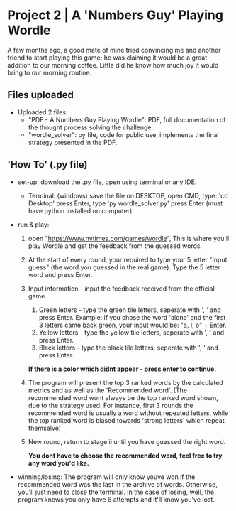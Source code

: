 # Project 2 | A 'Numbers Guy' Playing Wordle

A few months ago, a good mate of mine tried convincing me and another friend to start playing this game; he was claiming it would be a great addition to our morning coffee. Little did he know how much joy it would bring to our morning routine. 

## Files uploaded

- Uploaded 2 files:
	- "PDF - A Numbers Guy Playing Wordle": PDF, full documentation of the thought process solving the challenge.
	- "wordle_solver": py file, code for public use, implements the final strategy presented in the PDF.
				
## 'How To' (.py file)
- set-up: download the .py file, open using terminal or any IDE.
	- Terminal: (windows) save the file on DESKTOP, open CMD, type: 'cd Desktop' press Enter, type 'py wordle_solver.py' press Enter (must have python installed on computer).

- run & play:
	1. open "https://www.nytimes.com/games/wordle", This is where you'll play Wordle and get the feedback from the guessed words.  
	2. At the start of every round, your required to type your 5 letter "Input guess" (the word you guessed in the real game). Type the 5 letter word and press Enter. 
	3. Input information - input the feedback received from the official game. 
		1. Green letters - type the green tile letters, seperate with ', ' and press Enter. Example: if you chose the word 'alone' and the first 3 letters came back green, your input would be: "a, l, o" + Enter.
		2. Yellow letters - type the yellow tile letters, seperate with ', ' and press Enter.
		3. Black letters - type the black tile letters, seperate with ', ' and press Enter.

		**If there is a color which didnt appear - press enter to continue.**

	4. The program will present the top 3 ranked words by the calculated metrics and as well as the 'Recommended word'. (The recommended word wont always be the top ranked word shown, due to the strategy used. For instance, first 3 rounds the recommended word is usually a word without repeated letters, while the top ranked word is biased towards 'strong letters' which repeat themselve)
	5. New round, return to stage ii until you have guessed the right word.

		**You dont have to choose the recommended word, feel free to try any word you'd like.**

- winning/losing: The program will only know youve won if the recommended word was the last in the archive of words. Otherwise, you'll just need to close the terminal. In the case of losing, well, the program knows you only have 6 attempts and it'll know you've lost. 
